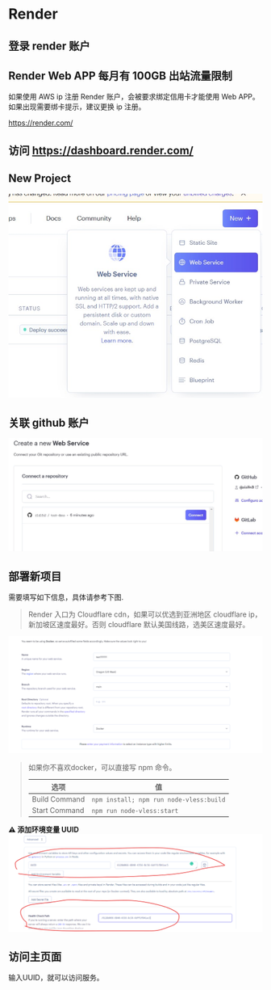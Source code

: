 # Render

## 登录 render 账户

## Render Web APP 每月有 100GB 出站流量限制

如果使用 AWS ip 注册 Render 账户，会被要求绑定信用卡才能使用 Web APP。如果出现需要绑卡提示，建议更换 ip 注册。

https://render.com/

## 访问 https://dashboard.render.com/

## New Project

![render1](./render1.jpg)

## 关联 github 账户

![render2](./render2.jpg)

## 部署新项目

需要填写如下信息，具体请参考下图.

> Render 入口为 Cloudflare cdn，如果可以优选到亚洲地区 cloudflare ip，新加坡区速度最好。否则 cloudflare 默认美国线路，选美区速度最好。

![render3](./render3-1.png)

> 如果你不喜欢docker，可以直接写 npm 命令。
> 
> | 选项          | 值                                      |
> | ------------- | --------------------------------------- |
> | Build Command | `npm install; npm run node-vless:build` |
> | Start Command | `npm run node-vless:start`              |

**⚠️ 添加环境变量 UUID**
![render4](./render4-1.png)

## 访问主页面

输入UUID，就可以访问服务。
